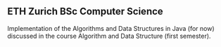 ## ETH Zurich BSc Computer Science
Implementation of the Algorithms and Data Structures in Java (for now) discussed in the course Algorithm and Data Structure (first semester).
